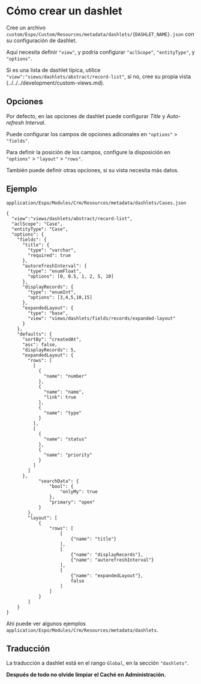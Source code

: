 # Cómo crear un dashlet

Cree un archivo `custom/Espo/Custom/Resources/metadata/dashlets/{DASHLET_NAME}.json` con su configuración de dashlet.

Aquí necesita definir `"view"`, y podría configurar `"aclScope"`, `"entityType"`, y `"options"`.

Si es una lista de dashlet típica, utilice `"view":"views/dashlets/abstract/record-list"`, si no, cree su propia vista (../../../development/custom-views.md). 

## Opciones
Por defecto, en las opciones de dashlet puede configurar _Title_ y _Auto-refresh Interval_.

Puede configurar los campos de opciones adiconales en `"options"` > `"fields"`.

Para definir la posición de los campos, configure la disposición en `"options"` > `"layout"` > `"rows"`.

También puede definir otras opciones, si su vista necesita más datos.

## Ejemplo 

`application/Espo/Modules/Crm/Resources/metadata/dashlets/Cases.json`

```
{
  "view":"views/dashlets/abstract/record-list",
  "aclScope": "Case",
  "entityType": "Case",
  "options": {
    "fields": {
      "title": {
        "type": "varchar",
        "required": true
      },
      "autorefreshInterval": {
        "type": "enumFloat",
        "options": [0, 0.5, 1, 2, 5, 10]
      },
      "displayRecords": {
        "type": "enumInt",
        "options": [3,4,5,10,15]
      },
      "expandedLayout": {
        "type": "base",
        "view": "views/dashlets/fields/records/expanded-layout"
      }
    },
    "defaults": {
      "sortBy": "createdAt",
      "asc": false,
      "displayRecords": 5,
      "expandedLayout": {
        "rows": [
          [
            {
              "name": "number"
            },
            {
              "name": "name",
              "link": true
            },
            {
              "name": "type"
            }
          ],
          [
            {
              "name": "status"
            },
            {
              "name": "priority"
            }
          ]
        ]
      },
            "searchData": {
                "bool": {
                    "onlyMy": true
                },
                "primary": "open"
            }
        },
        "layout": [
            {
                "rows": [
                    [
                        {"name": "title"}
                    ],
                    [
                        {"name": "displayRecords"},
                        {"name": "autorefreshInterval"}
                    ],
                    [
                        {"name": "expandedLayout"},
                        false
                    ]
                ]
            }
        ]
    }
}
```

Ahí puede ver algunos ejemplos `application/Espo/Modules/Crm/Resources/metadata/dashlets`.

## Traducción 

La traducción a dashlet está en el rango `Global`, en la sección `"dashlets"`.

__Después de todo no olvide limpiar el Caché en Administración.__
